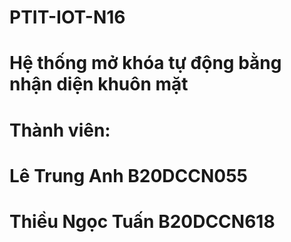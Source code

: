 # PTIT-IOT-N16
# Hệ thống mở khóa tự động bằng nhận diện khuôn mặt
# Thành viên: 
# Lê Trung Anh B20DCCN055 
# Thiều Ngọc Tuấn B20DCCN618
